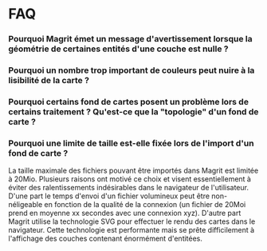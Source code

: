 # FAQ

### Pourquoi Magrit émet un message d'avertissement lorsque la géométrie de certaines entités d'une couche est nulle ?


### Pourquoi un nombre trop important de couleurs peut nuire à la lisibilité de la carte ?


### Pourquoi certains fond de cartes posent un problème lors de certains traitement ? Qu'est-ce que la "topologie" d'un fond de carte ?


### Pourquoi une limite de taille est-elle fixée lors de l'import d'un fond de carte ?

La taille maximale des fichiers pouvant être importés dans Magrit est limitée à 20Mio. Plusieurs raisons ont motivé ce choix et visent essentiellement à éviter des ralentissements indésirables dans le navigateur de l'utilisateur.
 D'une part le temps d'envoi d'un fichier volumineux peut être non-néligeable en fonction de la qualité de la connexion (un fichier de 20Moi prend en moyenne xx secondes avec une connexion xyz). D'autre part Magrit utilise la technologie SVG pour effectuer le rendu des cartes dans le navigateur. Cette technologie est performante mais se prête difficilement à l'affichage des couches contenant énormément d'entitées. 
